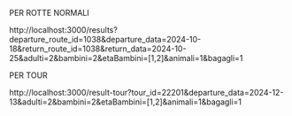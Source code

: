 PER ROTTE NORMALI

http://localhost:3000/results?departure_route_id=1038&departure_data=2024-10-18&return_route_id=1038&return_data=2024-10-25&adulti=2&bambini=2&etaBambini=[1,2]&animali=1&bagagli=1

PER TOUR

http://localhost:3000/result-tour?tour_id=22201&departure_data=2024-12-13&adulti=2&bambini=2&etaBambini=[1,2]&animali=1&bagagli=1
